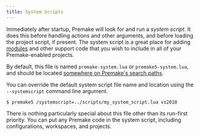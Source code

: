 ```yaml
---
title: System Scripts
---
```


Immediately after startup, Premake will look for and run a *system script*. It does this before handling actions and other arguments, and before loading the project script, if present. The system script is a great place for adding [modules](using-modules) and other support code that you wish to include in all of your Premake-enabled projects.

By default, this file is named `premake-system.lua` or `premake5-system.lua`, and should be located [somewhere on Premake's search paths](locating-scripts).

You can override the default system script file name and location using the `--systemscript` command line argument.

```
$ premake5 /systemscript=../scripts/my_system_script.lua vs2010
```

There is nothing particularly special about this file other than its run-first priority. You can put any Premake code in the system script, including configurations, workspaces, and projects.
